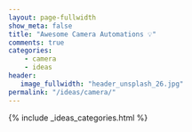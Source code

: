 ```yaml
---
layout: page-fullwidth
show_meta: false
title: "Awesome Camera Automations 💡"
comments: true
categories:
    - camera
    - ideas
header:
   image_fullwidth: "header_unsplash_26.jpg"
permalink: "/ideas/camera/"
---
```


{% include _ideas_categories.html %}